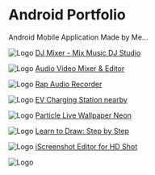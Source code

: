
# Android Portfolio

Android Mobile Application Made by Me...

![Logo](https://play-lh.googleusercontent.com/2S5PLtiuP0wD2R6_LLazWlNLe0hKtOANwp8Up0cYpQzrBK5II7w6B05ecDtFatCFGhxW=w240-h480-rw) 
<a href="https://play.google.com/store/apps/details?id=com.djmixersoundpro.djmusicmixerstudio">DJ Mixer - Mix Music DJ Studio</a>

![Logo](https://play-lh.googleusercontent.com/ncF1gD6eMcX5V6NeCoCp9GfgbU_8PUWlPOCxTX9X5EIRod98mKMS2VM7TQ8NQpCC-t8=w240-h480-rw) 
<a href="https://play.google.com/store/apps/details?id=com.audiovideomixer.videocuttermusicplayer">Audio Video Mixer & Editor</a>

![Logo](https://play-lh.googleusercontent.com/-AdTMYhYCd6sBEamskme4UufEA5TVgAeRvhTZfSBsJuz3CWdPQAzw76O2eJl49NBh-s=w240-h480-rw) 
<a href="https://play.google.com/store/apps/details?id=com.singrapsong.rapmakerpro">Rap Audio Recorder</a>

![Logo](https://play-lh.googleusercontent.com/0LLaYyednbbCYk6psota8N1dZEiyoqrJoKX-HPkY8Zb-iEmIP3NP9yDo1Nlbk7ta4YQ=w240-h480-rw) 
<a href="https://play.google.com/store/apps/details?id=com.evstation.evchargingstation">EV Charging Station nearby</a>

![Logo](https://play-lh.googleusercontent.com/lxpKY0bj1FctDKj9Tmy_lOtLgFhi1G0Q19YgqGMonA-MztcVJT7o3_FdZ78r09QE2eFp=w240-h480-rw) 
<a href="https://play.google.com/store/apps/details?id=com.particlelivewallpaperrandomlymoving.livewallpaperplay">Particle Live Wallpaper Neon</a>

![Logo](https://play-lh.googleusercontent.com/dbvKW7c0wKi1BIVtNFzw-8WchbY0h7Pr-hB7mT8lmTXJ6kUNqVjOZyXF2_WBtPuEdIO6=w240-h480-rw) 
<a href="https://play.google.com/store/apps/details?id=com.learntodrawanime.drawstepbystep">Learn to Draw: Step by Step</a>

![Logo](https://play-lh.googleusercontent.com/VJCLuUWqhix2Xewrn8OoOyO7Gv_CStshD-fXP8Gl3F6R4lnfpnf7gJQHBggkdrfBLUE=w240-h480-rw) 
<a href="https://play.google.com/store/apps/details?id=com.iscreenshoteditor.iphotoeditorpro">iScreenshot Editor for HD Shot</a>

![Logo]() 
<a href=""></a>
